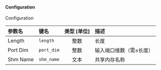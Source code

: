 <!--
DO NOT EDIT THIS FILE DIRECTLY.
This file is generated by tools/comp-docs.js.
All changes will be overwritten by regeneration.
-->

<slot class="model-parameters">

#### Configuration

Configuration

| 参数名 | 键名 | 类型 [单位] | 描述 |
|:------ |:---- |:-----------:|:---- |
| Length | `length` | 整数 | 长度 |
| Port Dim | `port_dim` | 整数 | 输入端口维数（需≤长度） |
| Shm Name | `shm_name` | 文本 | 共享内存名称 |


</slot>
